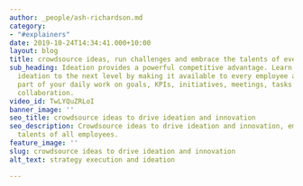 ```yaml
---
author: _people/ash-richardson.md
category:
- "#explainers"
date: 2019-10-24T14:34:41.000+10:00
layout: blog
title: crowdsource ideas, run challenges and embrace the talents of every employee
sub_heading: Ideation provides a powerful competitive advantage. Learn how to take
  ideation to the next level by making it available to every employee and a seamless
  part of your daily work on goals, KPIs, initiatives, meetings, tasks and social
  collaboration.
video_id: TwLYQuZRLoI
banner_image: ''
seo_title: crowdsource ideas to drive ideation and innovation
seo_description: Crowdsource ideas to drive ideation and innovation, embracing the
  talents of all employees.
feature_image: ''
slug: crowdsource ideas to drive ideation and innovation
alt_text: strategy execution and ideation

---
```

